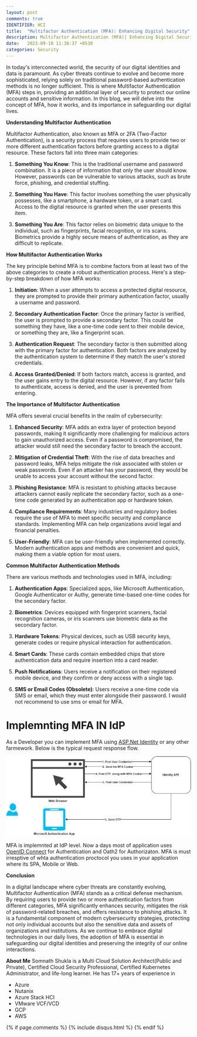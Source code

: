 ```yaml
---
layout: post
comments: true
IDENTIFIER: HCI 
title:  "Multifactor Authentication (MFA): Enhancing Digital Security"
description: Multifactor Authentication (MFA)| Enhancing Digital Security|CyberSecurity
date:   2023-09-10 11:36:37 +0530
categories: Security
---
```

In today's interconnected world, the security of our digital identities and data is paramount. As cyber threats continue to evolve and become more sophisticated, relying solely on traditional password-based authentication methods is no longer sufficient. This is where Multifactor Authentication (MFA) steps in, providing an additional layer of security to protect our online accounts and sensitive information. In this blog, we will delve into the concept of MFA, how it works, and its importance in safeguarding our digital lives.

**Understanding Multifactor Authentication**

Multifactor Authentication, also known as MFA or 2FA (Two-Factor Authentication), is a security process that requires users to provide two or more different authentication factors before granting access to a digital resource. These factors fall into three main categories:

1. **Something You Know**: This is the traditional username and password combination. It is a piece of information that only the user should know. However, passwords can be vulnerable to various attacks, such as brute force, phishing, and credential stuffing.

2. **Something You Have**: This factor involves something the user physically possesses, like a smartphone, a hardware token, or a smart card. Access to the digital resource is granted when the user presents this item.

3. **Something You Are**: This factor relies on biometric data unique to the individual, such as fingerprints, facial recognition, or iris scans. Biometrics provide a highly secure means of authentication, as they are difficult to replicate.

**How Multifactor Authentication Works**

The key principle behind MFA is to combine factors from at least two of the above categories to create a robust authentication process. Here's a step-by-step breakdown of how MFA works:

1. **Initiation**: When a user attempts to access a protected digital resource, they are prompted to provide their primary authentication factor, usually a username and password.

2. **Secondary Authentication Factor**: Once the primary factor is verified, the user is prompted to provide a secondary factor. This could be something they have, like a one-time code sent to their mobile device, or something they are, like a fingerprint scan.

3. **Authentication Request**: The secondary factor is then submitted along with the primary factor for authentication. Both factors are analyzed by the authentication system to determine if they match the user's stored credentials.

4. **Access Granted/Denied**: If both factors match, access is granted, and the user gains entry to the digital resource. However, if any factor fails to authenticate, access is denied, and the user is prevented from entering.

**The Importance of Multifactor Authentication**

MFA offers several crucial benefits in the realm of cybersecurity:

1. **Enhanced Security**: MFA adds an extra layer of protection beyond passwords, making it significantly more challenging for malicious actors to gain unauthorized access. Even if a password is compromised, the attacker would still need the secondary factor to breach the account.

2. **Mitigation of Credential Theft**: With the rise of data breaches and password leaks, MFA helps mitigate the risk associated with stolen or weak passwords. Even if an attacker has your password, they would be unable to access your account without the second factor.

3. **Phishing Resistance**: MFA is resistant to phishing attacks because attackers cannot easily replicate the secondary factor, such as a one-time code generated by an authentication app or hardware token.

4. **Compliance Requirements**: Many industries and regulatory bodies require the use of MFA to meet specific security and compliance standards. Implementing MFA can help organizations avoid legal and financial penalties.

5. **User-Friendly**: MFA can be user-friendly when implemented correctly. Modern authentication apps and methods are convenient and quick, making them a viable option for most users.

**Common Multifactor Authentication Methods**

There are various methods and technologies used in MFA, including:

1. **Authentication Apps**: Specialized apps, like Microsoft Authentication, Google Authenticator or Authy, generate time-based one-time codes for the secondary factor.

2. **Biometrics**: Devices equipped with fingerprint scanners, facial recognition cameras, or iris scanners use biometric data as the secondary factor.

3. **Hardware Tokens**: Physical devices, such as USB security keys, generate codes or require physical interaction for authentication.

4. **Smart Cards**: These cards contain embedded chips that store authentication data and require insertion into a card reader.

6. **Push Notifications**: Users receive a notification on their registered mobile device, and they confirm or deny access with a single tap.

6. **SMS or Email Codes (Obsolete)**: Users receive a one-time code via SMS or email, which they must enter alongside their password. I would not recommend to use sms or email for MFA. 

# Implemnting MFA IN IdP

As a Developer you can implement MFA using [ASP.Net Identity](https://learn.microsoft.com/en-us/aspnet/core/security/authentication/?view=aspnetcore-7.0) or any other farmework. Below is the typical request response flow. 

<img alt='mfa' src='/assets/mfa.png'>

MFA is implemnted at IdP level. Now a days most of application uses [OpenID Connect](https://openid.net/developers/how-connect-works/) for Authentication and Oath2 for Authorizaton. MFA is must irresptive of whta authentication proctocol you uses in your application where its SPA, Mobile or Web.

**Conclusion**

In a digital landscape where cyber threats are constantly evolving, Multifactor Authentication (MFA) stands as a critical defense mechanism. By requiring users to provide two or more authentication factors from different categories, MFA significantly enhances security, mitigates the risk of password-related breaches, and offers resistance to phishing attacks. It is a fundamental component of modern cybersecurity strategies, protecting not only individual accounts but also the sensitive data and assets of organizations and institutions. As we continue to embrace digital technologies in our daily lives, the adoption of MFA is essential in safeguarding our digital identities and preserving the integrity of our online interactions.

**About Me**
Somnath Shukla is a Multi Cloud Solution Architect(Public and Private), Certified Cloud Security Professional, Certified Kubernetes Administrator, and life-long learner. He has 17+ years of experience in 
- Azure
- Nutanix
- Azure Stack HCI
- VMware VCF/VCD
- GCP
- AWS 

{% if page.comments %} {% include disqus.html %} {% endif %}
